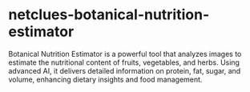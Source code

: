 # netclues-botanical-nutrition-estimator
Botanical Nutrition Estimator is a powerful tool that analyzes images to estimate the nutritional content of fruits, vegetables, and herbs. Using advanced AI, it delivers detailed information on protein, fat, sugar, and volume, enhancing dietary insights and food management.
